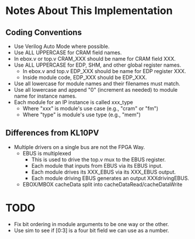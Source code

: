 # Notes About This Implementation

## Coding Conventions
* Use Verilog Auto Mode where possible.
* Use ALL UPPERCASE for CRAM field names.
* In ebox.v or top.v CRAM_XXX should be name for CRAM field XXX.
* Use ALL UPPERCASE for EDP, SHM, and other global register names.
  * In ebox.v and top.v EDP_XXX should be name for EDP register XXX.
  * Inside module code, EDP_XXX should be EDP_XXX.
* Use all lowercase for module names and their filenames must match.
* Use all lowercase and append "0" (increment as needed) to module
  name for instance names.
* Each module for an IP instance is called xxx_type
  * Where "xxx" is module's use case (e.g., "cram" or "fm")
  * Where "type" is module's use type (e.g., "mem")


## Differences from KL10PV
* Multiple drivers on a single bus are not the FPGA Way.
  * EBUS is multiplexed
    * This is used to drive the top.v mux to the EBUS register.
    * Each module that inputs from EBUS via its EBUS input.
    * Each module drives its XXX_EBUS via its XXX_EBUS output.
    * Each module driving EBUS generates an output XXXdrivingEBUS.
  * EBOX/MBOX cacheData split into cacheDataRead/cacheDataWrite


# TODO
- Fix bit ordering in module arguments to be one way or the other.
- Use sim to see if [0:3] is a four bit field we can use as a number.

